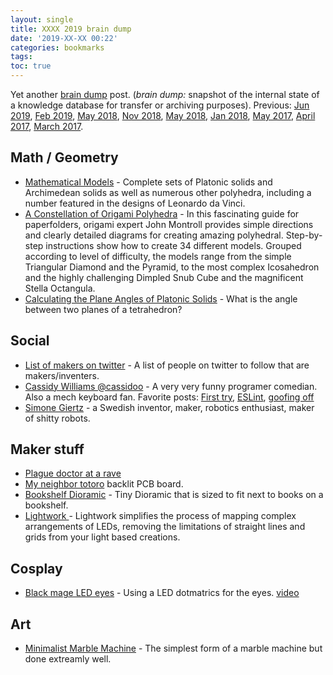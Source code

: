 ```yaml
---
layout: single
title: XXXX 2019 brain dump 
date: '2019-XX-XX 00:22'
categories: bookmarks
tags: 
toc: true
---
```



Yet another [brain dump](https://en.wikipedia.org/wiki/Brain_dump) post. (*brain dump:* snapshot of the internal state of a knowledge database for transfer or archiving purposes). Previous: [Jun 2019](/jun-2019-brain-dump/),  [Feb 2019](/feb-2019-brain-dump), [May 2018](/may-2018-brain-dump), [Nov 2018](/nov-2018-brain-dump), [May 2018](/may-2018-brain-dump), [Jan 2018](/january-2018-brain-dump), [May 2017](/notes-from-may_2017), [April 2017](/notes-from-april_2017), [March 2017](/notes-from-march_2017). 

## Math / Geometry  

- [Mathematical Models](https://home.cc.umanitoba.ca/~gunderso/pages/models.html) - Complete sets of Platonic solids and Archimedean solids as well as numerous other polyhedra, including a number featured in the designs of Leonardo da Vinci. 
- [A Constellation of Origami Polyhedra](https://www.amazon.ca/Constellation-Origami-Polyhedra-John-Montroll/dp/0486439585/) - In this fascinating guide for paperfolders, origami expert John Montroll provides simple directions and clearly detailed diagrams for creating amazing polyhedral. Step-by-step instructions show how to create 34 different models. Grouped according to level of difficulty, the models range from the simple Triangular Diamond and the Pyramid, to the most complex Icosahedron and the highly challenging Dimpled Snub Cube and the magnificent Stella Octangula.
- [Calculating the Plane Angles of Platonic Solids](https://luckytoilet.wordpress.com/2011/10/11/calculating-the-plane-angles-of-platonic-solids/) - What is the angle between two planes of a tetrahedron?


## Social  

- [List of makers on twitter](https://twitter.com/airbornesurfer/status/1120456497513865218) - A list of people on twitter to follow that are makers/inventers. 
- [Cassidy Williams @cassidoo](https://twitter.com/cassidoo) - A very very funny programer comedian. Also a mech keyboard fan. Favorite posts: [First try](https://twitter.com/cassidoo/status/1153738731188187141), [ESLint](https://twitter.com/cassidoo/status/1185656470953549824), [goofing off](https://twitter.com/cassidoo/status/1179110386445905920)
- [Simone Giertz](https://www.youtube.com/channel/UC3KEoMzNz8eYnwBC34RaKCQ) - a Swedish inventor, maker, robotics enthusiast, maker of shitty robots. 

## Maker stuff 

- [Plague doctor at a rave](https://twitter.com/BanhammersWrath/status/1150139506437316609)
- [My neighbor totoro](https://twitter.com/wireengineer/status/1150201866069905409) backlit PCB board. 
- [Bookshelf Dioramic](https://laughingsquid.com/back-alley-bookshelf-inserts/) - Tiny Dioramic that is sized to fit next to books on a bookshelf.
- [Lightwork ](https://github.com/marvage/Lightwork) - Lightwork simplifies the process of mapping complex arrangements of LEDs, removing the limitations of straight lines and grids from your light based creations.

## Cosplay 

- [Black mage LED eyes](https://twitter.com/labratbot/status/1130450748284841984) - Using a LED dotmatrics for the eyes. [video](https://www.instagram.com/p/BxptEeencqw/?igshid=ijvoo59mhtbo)

## Art 

- [Minimalist Marble Machine](https://tinkerlog.com/2015/02/24/minimalist-marble-machine/) - The simplest form of a marble machine but done extreamly well. 
